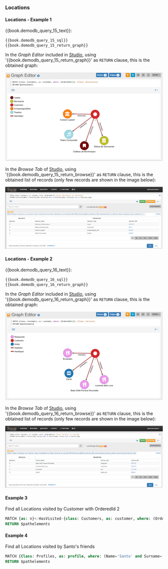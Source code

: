 
### Locations 

#### Locations - Example 1 

{{book.demodb_query_15_text}}:

<pre><code class="lang-sql">{{book.demodb_query_15_sql}} 
{{book.demodb_query_15_return_graph}} 
</code></pre>

In the _Graph Editor_ included in [Studio](../studio/README.md), using '{{book.demodb_query_15_return_graph}}' as `RETURN` clause, this is the obtained graph:

![](../../../images/demo-dbs/social-travel-agency/query_15_graph.png)

In the _Browse Tab_ of [Studio](../studio/README.md), using '{{book.demodb_query_15_return_browse}}' as `RETURN` clause, this is the obtained list of records (only few records are shown in the image below):

![](../../../images/demo-dbs/social-travel-agency/query_15_browse.png)


#### Locations - Example 2

{{book.demodb_query_16_text}}:

<pre><code class="lang-sql">{{book.demodb_query_16_sql}} 
{{book.demodb_query_16_return_graph}} 
</code></pre>

In the _Graph Editor_ included in [Studio](../studio/README.md), using '{{book.demodb_query_16_return_graph}}' as `RETURN` clause, this is the obtained graph:

![](../../../images/demo-dbs/social-travel-agency/query_16_graph.png)

In the _Browse Tab_ of [Studio](../studio/README.md), using '{{book.demodb_query_16_return_browse}}' as `RETURN` clause, this is the obtained list of records (only few records are shown in the image below):

![](../../../images/demo-dbs/social-travel-agency/query_16_browse.png)


#### Example 3

Find all Locations visited by Customer with OrderedId 2
```sql
MATCH {as: n}<-HasVisited-{class: Customers, as: customer, where: (OrderedId=1)} 
RETURN $pathelements
```

#### Example 4

Find all Locations visited by Santo's friends
```sql
MATCH {Class: Profiles, as: profile, where: (Name='Santo' and Surname='OrientDB')}-HasFriend->{Class: Profiles, as: friend}<-HasProfile-{Class: Customers, as: customer}-HasVisited->{Class: Locations, as: location} 
RETURN $pathelements
```